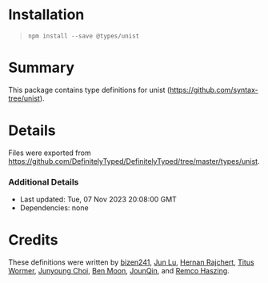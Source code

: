 # Installation
> `npm install --save @types/unist`

# Summary
This package contains type definitions for unist (https://github.com/syntax-tree/unist).

# Details
Files were exported from https://github.com/DefinitelyTyped/DefinitelyTyped/tree/master/types/unist.

### Additional Details
 * Last updated: Tue, 07 Nov 2023 20:08:00 GMT
 * Dependencies: none

# Credits
These definitions were written by [bizen241](https://github.com/bizen241), [Jun Lu](https://github.com/lujun2), [Hernan Rajchert](https://github.com/hrajchert), [Titus Wormer](https://github.com/wooorm), [Junyoung Choi](https://github.com/rokt33r), [Ben Moon](https://github.com/GuiltyDolphin), [JounQin](https://github.com/JounQin), and [Remco Haszing](https://github.com/remcohaszing).
